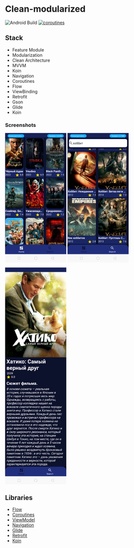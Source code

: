 # Clean-modularized
![Android Build](https://github.com/Ezike/Baking-App-Kotlin/workflows/Android%20Build/badge.svg) [![coroutines](https://img.shields.io/badge/Kotlin-Coroutines-orange)](https://developer.android.com/kotlin/coroutines)


## Stack
* Feature Module
* Modularization
* Clean Architecture
* MVVM
* Koin
* Navigation
* Coroutines
* Flow
* ViewBinding
* Retrofit
* Gson
* Glide
* Koin


### Screenshots
<img src="https://github.com/e444er/Clean-modularized/blob/master/screen/s1.png" width="200" />   <img src="https://github.com/e444er/Clean-modularized/blob/master/screen/s2.png" width="200" /> 




<img src="https://github.com/e444er/Clean-modularized/blob/master/screen/s3.png" width="200" />

## Libraries
*   [Flow](https://github.com/androidbroadcast/ViewBindingPropertyDelegate)
*   [Coroutines](https://github.com/Kotlin/kotlinx.coroutines)
*   [ViewModel](https://developer.android.com/topic/libraries/architecture/viewmodel)
*   [Navigation](https://github.com/topics/android-navigation-component)
*   [Glide](https://github.com/bumptech/glide)
*   [Retrofit](https://square.github.io/retrofit/)
*   [Koin](https://dagger.dev/hilt)
